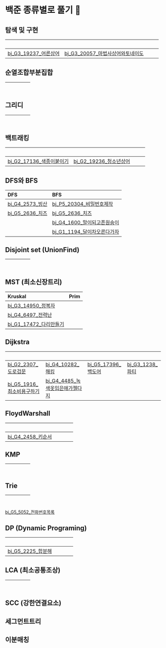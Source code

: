 # 백준 종류별로 풀기 🔁

## 탐색 및 구현
&nbsp;|&nbsp;|&nbsp;|&nbsp;
:--|:--|:--|:--
[bj_G3_19237_어른상어](Search_Implementation/Main_bj_G3_19237_어른상어.java)|[bj_G3_20057_마법사상어와토네이도](Search_Implementation/Main_bj_G3_20057_마법사상어와토네이도.java)

## 순열조합부분집합
&nbsp;|&nbsp;|&nbsp;|&nbsp;
:--|:--|:--|:--

## 그리디
&nbsp;|&nbsp;|&nbsp;|&nbsp;
:--|:--|:--|:--


## 백트래킹
&nbsp;|&nbsp;|&nbsp;|&nbsp;
:--|:--|:--|:--
[bj_G2_17136_색종이붙이기](Backtracking/Main_bj_G2_17136_색종이붙이기.java)|[bj_G2_19236_청소년상어](Backtracking/Main_bj_G2_19236_청소년상어.java)|

## DFS와 BFS
DFS|BFS
:--|:--
[bj_G4_2573_빙산](DFS_BFS/Main_bj_G4_2573_빙산.java)|[bj_P5_20304_비밀번호제작](DFS_BFS/Main_bj_P5_20304_비밀번호제작.java)
[bj_G5_2636_치즈](DFS_BFS/Main_bj_G5_2636_치즈.java)|[bj_G5_2636_치즈](DFS_BFS/Main_bj_G5_2636_치즈.java)
&nbsp;|[bj_G4_1600_말이되고픈원숭이](DFS_BFS/Main_bj_G4_1600_말이되고픈원숭이.java)
&nbsp;|[bj_G1_1194_달이차오른다가자](DFS_BFS/Main_bj_G1_1194_달이차오른다가자.java)

## Disjoint set (UnionFind)
&nbsp;|&nbsp;|&nbsp;|&nbsp;
:--|:--|:--|:--

## MST (최소신장트리)
Kruskal|Prim
:--|:--
[bj_G3_14950_정복자](MST/Main_bj_G3_14950_정복자.java)|
[bj_G4_6497_전력난](MST/Main_bj_G4_6497_전력난.java)|
[bj_G1_17472_다리만들기](MST/Main_bj_G1_17472_다리만들기.java)|

## Dijkstra
&nbsp;|&nbsp;|&nbsp;|&nbsp;
:--|:--|:--|:--
[bj_G2_2307_도로검문](Dijkstra/Main_bj_G2_2307_도로검문.java)|[bj_G4_10282_해킹](Dijkstra/Main_bj_G4_10282_해킹.java)| [bj_G5_17396_백도어](Dijkstra/Main_bj_G5_17396_백도어.java)| [bj_G3_1238_파티](Dijkstra/Main_bj_G3_1238_파티.java)
[bj_G5_1916_최소비용구하기](Dijkstra/Main_bj_G5_1916_최소비용구하기.java)|[bj_G4_4485_녹색옷입은애가젤다지](Dijkstra/Main_bj_G4_4485_녹색옷입은애가젤다지.java)|

## FloydWarshall
&nbsp;|&nbsp;|&nbsp;|&nbsp;
:--|:--|:--|:--
[bj_G4_2458_키순서](FloydWarshall/Main_bj_G4_2458_키순서.java)|


## KMP
&nbsp;|&nbsp;|&nbsp;|&nbsp;
:--|:--|:--|:--

## Trie
&nbsp;|&nbsp;|&nbsp;|&nbsp;
:--|:--|:--|:--
[bj_G5_5052_전화번호목록](Trie/Main_bj_G5_5052_전화번호목록.java)

## DP (Dynamic Programing)
&nbsp;|&nbsp;|&nbsp;|&nbsp;
:--|:--|:--|:--
[bj_G5_2225_합분해](DP/Main_bj_G5_2225_합분해.java)|

## LCA (최소공통조상)
&nbsp;|&nbsp;|&nbsp;|&nbsp;
:--|:--|:--|:--

## SCC (강한연결요소)

## 세그먼트트리

## 이분매칭